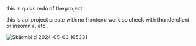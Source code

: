 this is quick redo of the project 

this is api project create with no frontend work so check with thunderclient or insomnia. etc..

![Skärmbild 2024-05-03 165331](https://github.com/Nonthanan23/Backend-Chat/assets/143596393/af262ff3-a86c-4970-8305-25c9213600e1)
